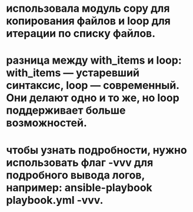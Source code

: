# использовала модуль copy для копирования файлов и loop для итерации по списку файлов.
# разница между with_items и loop: with_items — устаревший синтаксис, loop — современный. Они делают одно и то же, но loop поддерживает больше возможностей.
# чтобы узнать подробности, нужно использовать флаг -vvv для подробного вывода логов, например: ansible-playbook playbook.yml -vvv.
